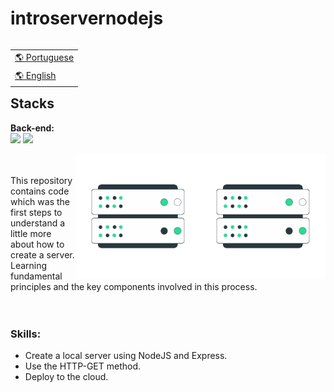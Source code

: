 # introservernodejs
<table align="right">
      <tr><td><a href="README.md">🌎 Portuguese</a></td></tr>
      <tr><td><a href="README_EN">🌎 English</a></td></tr>
</table>

## Stacks
**Back-end:**      <br>
 <img src ="https://img.shields.io/badge/Node.js-339933.svg?style=for-the-badge&logo=nodedotjs&logoColor=white" width="100px"/>
  ![](https://img.shields.io/badge/JavaScript-F7DF1E.svg?style=for-the-badge&logo=JavaScript&logoColor=black)

<a href="#"><img align="right" src="https://github.com/keisymars/introservernodejs/blob/main/img/server.gif" width="200 " height="200" /></a>
<a href="#"><img align="right" src="https://github.com/keisymars/introservernodejs/blob/main/img/server.gif" width="200 " height="200" /></a>

<br><br>
This repository contains code which was the first steps to understand 
a little more about how to create a server. Learning fundamental principles 
and the key components involved in this process.
<br>
<br>
<br>


### Skills:


- Create a local server using NodeJS and Express.
- Use the HTTP-GET method.
- Deploy to the cloud.
